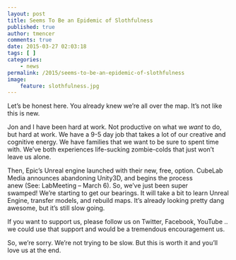 ```yaml
---
layout: post
title: Seems To Be an Epidemic of Slothfulness
published: true
author: tmencer
comments: true
date: 2015-03-27 02:03:18
tags: [ ]
categories:
    - news
permalink: /2015/seems-to-be-an-epidemic-of-slothfulness
image:
    feature: slothfulness.jpg
---
```

Let&#8217;s be honest here. You already knew we&#8217;re all over the map. It&#8217;s not like this is new.

Jon and I have been hard at work. Not productive on what we _want_ to do, but hard at work. We have a 9-5 day job that takes a lot of our creative and cognitive energy. We have families that we want to be sure to spent time with. We&#8217;ve both experiences life-sucking zombie-colds that just won&#8217;t leave us alone.

Then, Epic&#8217;s Unreal engine launched with their new, free, option. CubeLab Media announces abandoning Unity3D, and begins the process anew (See: LabMeeting &#8211; March 6). So, we&#8217;ve just been super swamped! We&#8217;re starting to get our bearings. It will take a bit to learn Unreal Engine, transfer models, and rebuild maps. It&#8217;s already looking pretty dang awesome, but it&#8217;s still slow going.

If you want to support us, please follow us on Twitter, Facebook, YouTube .. we could use that support and would be a tremendous encouragement us.

So, we&#8217;re sorry. We&#8217;re not trying to be slow. But this is worth it and you&#8217;ll love us at the end.